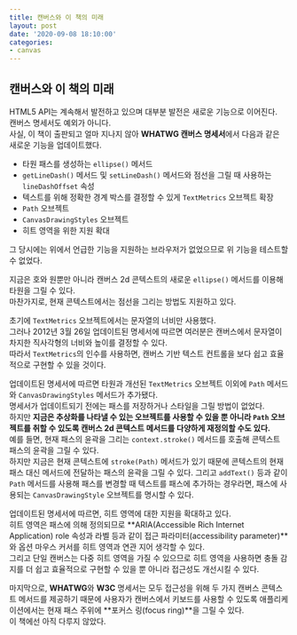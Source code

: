 ```yaml
---
title: 캔버스와 이 책의 미래
layout: post
date: '2020-09-08 18:10:00'
categories:
- canvas
---
```


## 캔버스와 이 책의 미래

HTML5 API는 계속해서 발전하고 있으며 대부분 발전은 새로운 기능으로 이어진다.  
캔버스 명세서도 예외가 아니다.  
사실, 이 책이 출판되고 얼마 지나지 않아 **WHATWG 캔버스 명세서**에서 다음과 같은 새로운 기능을 업데이트했다.

* 타원 패스를 생성하는 `ellipse()` 메서드
* `getLineDash()` 메서드 및 `setLineDash()` 메서드와 점선을 그릴 때 사용하는 `lineDashOffset` 속성
* 텍스트를 위해 정확한 경계 박스를 결정할 수 있게 `TextMetrics` 오브젝트 확장
* `Path` 오브젝트
* `CanvasDrawingStyles` 오브젝트
* 히트 영역을 위한 지원 확대

그 당시에는 위에서 언급한 기능을 지원하는 브라우저가 없었으므로 위 기능을 테스트할 수 없었다.  

지금은 호와 원뿐만 아니라 캔버스 2d 콘텍스트의 새로운 `ellipse()` 메서드를 이용해 타원을 그릴 수 있다.  
마찬가지로, 현재 콘텍스트에서는 점선을 그리는 방법도 지원하고 있다.

초기에 `TextMetrics` 오브젝트에서는 문자열의 너비만 사용했다.  
그러나 2012년 3월 26일 업데이트된 명세서에 따르면 여러분은 캔버스에서 문자열이 차지한 직사각형의 너비와 높이를 결정할 수 있다.  
따라서 `TextMetrics`의 인수를 사용하면, 캔버스 기반 텍스트 컨트롤을 보다 쉽고 효율적으로 구현할 수 있을 것이다.

업데이트된 명세서에 따르면 타원과 개선된 `TextMetrics` 오브젝트 이외에 `Path` 메서드와 `CanvasDrawingStyles` 메서드가 추가됐다.  
명세서가 업데이트되기 전에는 패스를 저장하거나 스타일을 그릴 방법이 없었다.  
하지만 **지금은 추상화를 나타낼 수 있는 오브젝트를 사용할 수 있을 뿐 아니라 `Path` 오브젝트를 취할 수 있도록 캔버스 2d 콘텍스트 메서드를 다양하게 재정의할 수도 있다.**  
예를 들면, 현재 패스의 윤곽을 그리는 `context.stroke()` 메서드를 호출해 콘텍스트 패스의 윤곽을 그릴 수 있다.  
하지만 지금은 현재 콘텍스트에 `stroke(Path)` 메서드가 있기 때문에 콘텍스트의 현재 패스 대신 메서드에 전달하는 패스의 윤곽을 그릴 수 있다.
그리고 `addText()` 등과 같이 `Path` 메서드를 사용해 패스를 변경할 때 텍스트를 패스에 추가하는 경우라면, 
패스에 사용되는 `CanvasDrawingStyle` 오브젝트를 명시할 수 있다.

업데이트된 명세서에 따르면, 히트 영역에 대한 지원을 확대하고 있다.  
히트 영역은 패스에 의해 정의되므로 **ARIA(Accessible Rich Internet Application) role 속성과 라벨 등과 같이 접근 파라미터(accessibility parameter)**와 
옵션 마우스 커서를 히트 영역과 연관 지어 생각할 수 있다.  
그리고 단일 캔버스는 다중 히트 영역을 가질 수 있으므로 히트 영역을 사용하면 충돌 감지를 더 쉽고 효율적으로 구현할 수 있을 뿐 아니라 접근성도 개선시킬 수 있다.  

마지막으로, **WHATWG**와 **W3C** 명세서는 모두 접근성을 위해 두 가지 캔버스 콘텍스트 메서드를 제공하기 때문에 사용자가 캔버스에서 키보드를 사용할 수 있도록 
애플리케이션에서는 현재 패스 주위에 **포커스 링(focus ring)**을 그릴 수 있다.  
이 책에선 아직 다루지 않았다.